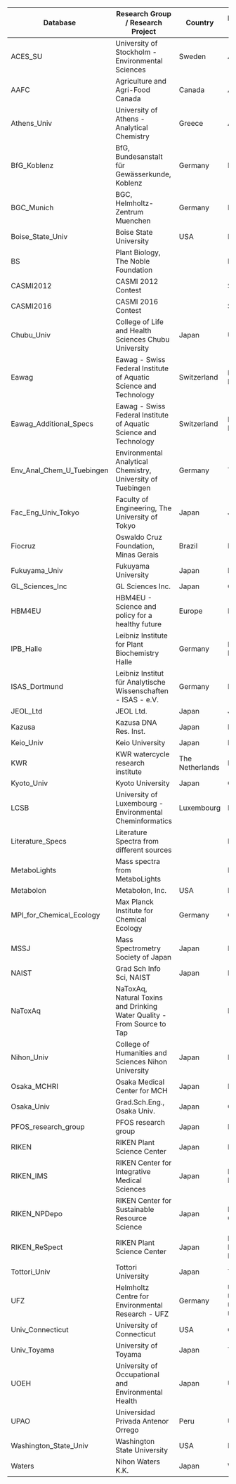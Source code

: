 | Database                  | Research Group / Research Project                                       | Country         | Prefix of ID   | Project Tag                |
|---------------------------|-------------------------------------------------------------------------|-----------------|----------------|----------------------------|
| ACES_SU                   | University of Stockholm - Environmental Sciences                        | Sweden          | AS             |                            |
| AAFC                      | Agriculture and Agri-Food Canada                                        | Canada          | AC             |                            |
| Athens_Univ               | University of Athens - Analytical Chemistry                             | Greece          | AU             |                            |
| BfG_Koblenz               | BfG, Bundesanstalt für Gewässerkunde, Koblenz                           | Germany         | BFG            | UBA REFOPLAN               |
| BGC_Munich                | BGC, Helmholtz-Zentrum Muenchen                                         | Germany         | RP             |                            |
| Boise_State_Univ          | Boise State University                                                  | USA             | BSU            |                            |
| BS                        | Plant Biology, The Noble Foundation                                     |                 | BS             |                            |
| CASMI2012                 | CASMI 2012 Contest                                                      |                 | SMI            |                            |
| CASMI2016                 | CASMI 2016 Contest                                                      |                 | SM             |                            |
| Chubu_Univ                | College of Life and Health Sciences Chubu University                    | Japan           | UT             |                            |
| Eawag                     | Eawag - Swiss Federal Institute of Aquatic Science and Technology       | Switzerland     | EA, EQ         | SOLUTIONS                  |
| Eawag_Additional_Specs    | Eawag - Swiss Federal Institute of Aquatic Science and Technology       | Switzerland     | ET, ETS        |                            |
| Env_Anal_Chem_U_Tuebingen | Environmental Analytical Chemistry, University of Tuebingen             | Germany         | TUE            |                            |
| Fac_Eng_Univ_Tokyo        | Faculty of Engineering, The University of Tokyo                         | Japan           | JP             |                            |
| Fiocruz                   | Oswaldo Cruz Foundation, Minas Gerais                                   | Brazil          | FIO            |                            |
| Fukuyama_Univ             | Fukuyama University                                                     | Japan           | FU             |                            |
| GL_Sciences_Inc           | GL Sciences Inc.                                                        | Japan           | GLS            |                            |
| HBM4EU                    | HBM4EU - Science and policy for a healthy future                        | Europe          | HB             | HBM4EU                     |
| IPB_Halle                 | Leibniz Institute for Plant Biochemistry Halle                          | Germany         | PB, PN         |                            |
| ISAS_Dortmund             | Leibniz Institut für Analytische Wissenschaften - ISAS - e.V.           | Germany         | IA             |                            |
| JEOL_Ltd                  | JEOL Ltd.                                                               | Japan           | JEL            |                            |
| Kazusa                    | Kazusa DNA Res. Inst.                                                   | Japan           | KZ             |                            |
| Keio_Univ                 | Keio University                                                         | Japan           | KO             |                            |
| KWR                       | KWR watercycle research institute                                       | The Netherlands | KW             |                            |
| Kyoto_Univ                | Kyoto University                                                        | Japan           | CA             |                            |
| LCSB                      | University of Luxembourg - Environmental Cheminformatics                | Luxembourg      | LU             |                            |
| Literature_Specs          | Literature Spectra from different sources                               |                 | LIT            |                            |
| MetaboLights              | Mass spectra from MetaboLights                                          |                 | ML             |                            |
| Metabolon                 | Metabolon, Inc.                                                         | USA             | MT             |                            |
| MPI_for_Chemical_Ecology  | Max Planck Institute for Chemical Ecology                               | Germany         | CE             |                            |
| MSSJ                      | Mass Spectrometry Society of Japan                                      | Japan           | MSJ            |                            |
| NAIST                     | Grad Sch Info Sci, NAIST                                                | Japan           | KNA            |                            |
| NaToxAq                   | NaToxAq, Natural Toxins and Drinking Water Quality - From Source to Tap |                 | NA             | NATOXAQ                    |
| Nihon_Univ                | College of Humanities and Sciences Nihon University                     | Japan           | NU             |                            |
| Osaka_MCHRI               | Osaka Medical Center for MCH                                            | Japan           | MCH            |                            |
| Osaka_Univ                | Grad.Sch.Eng., Osaka Univ.                                              | Japan           | OUF            |                            |
| PFOS_research_group       | PFOS research group                                                     | Japan           | FFF            |                            |
| RIKEN                     | RIKEN Plant Science Center                                              | Japan           | PR             |                            |
| RIKEN_IMS                 | RIKEN Center for Integrative Medical Sciences                           | Japan           | LQA, LQB       |                            |
| RIKEN_NPDepo              | RIKEN Center for Sustainable Resource Science                           | Japan           | NGA, CB        |                            |
| RIKEN_ReSpect             | RIKEN Plant Science Center                                              | Japan           | PT, PS, PM     |                            |
| Tottori_Univ              | Tottori University                                                      | Japan           | TT             |                            |
| UFZ                       | Helmholtz Centre for Environmental Research  - UFZ                      | Germany         | UF, UA, UN, UP | SOLUTIONS, NATOXAQ, HBM4EU |
| Univ_Connecticut          | University of Connecticut                                               | USA             | CO             |                            |
| Univ_Toyama               | University of Toyama                                                    | Japan           | TY             |                            |
| UOEH                      | University of Occupational and Environmental Health                     | Japan           | UO             |                            |
| UPAO                      | Universidad Privada Antenor Orrego                                      | Peru            | UPA            |                            |
| Washington_State_Univ     | Washington State University                                             | USA             | BML            |                            |
| Waters                    | Nihon Waters K.K.                                                       | Japan           | WA             |                            |
